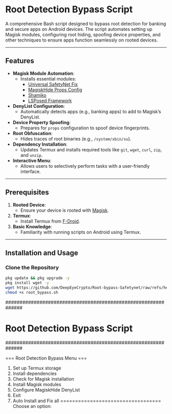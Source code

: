 # Root Detection Bypass Script

A comprehensive Bash script designed to bypass root detection for banking and secure apps on Android devices. The script automates setting up Magisk modules, configuring root hiding, spoofing device properties, and other techniques to ensure apps function seamlessly on rooted devices.

---

## Features

- **Magisk Module Automation**:
  - Installs essential modules: 
    - [Universal SafetyNet Fix](https://github.com/kdrag0n/safetynet-fix)
    - [MagiskHide Props Config](https://github.com/Magisk-Modules-Repo/MagiskHidePropsConf)
    - [Shamiko](https://github.com/LSPosed/LSPosed.github.io)
    - [LSPosed Framework](https://github.com/LSPosed/LSPosed)
- **DenyList Configuration**:
  - Automatically detects apps (e.g., banking apps) to add to Magisk’s DenyList.
- **Device Property Spoofing**:
  - Prepares for `props` configuration to spoof device fingerprints.
- **Root Obfuscation**:
  - Hides traces of root binaries (e.g., `/system/xbin/su`).
- **Dependency Installation**:
  - Updates Termux and installs required tools like `git`, `wget`, `curl`, `zip`, and `unzip`.
- **Interactive Menu**:
  - Allows users to selectively perform tasks with a user-friendly interface.

---

## Prerequisites

1. **Rooted Device**:
   - Ensure your device is rooted with [Magisk](https://github.com/topjohnwu/Magisk).
2. **Termux**:
   - Install Termux from [F-Droid](https://f-droid.org/).
3. **Basic Knowledge**:
   - Familiarity with running scripts on Android using Termux.

---

## Installation and Usage

### Clone the Repository

```bash
pkg update && pkg upgrade -y
pkg install wget -y
wget https://github.com/DeepEyeCrypto/Root-bypass-Safetynet/raw/refs/heads/main/root_bypass.sh
chmod +x root_bypass.sh
```

##############################################################
#                Root Detection Bypass Script                #
##############################################################

=== Root Detection Bypass Menu ===
1. Set up Termux storage
2. Install dependencies
3. Check for Magisk installation
4. Install Magisk modules
5. Configure MagiskHide DenyList
6. Exit
7. Auto Install and Fix all 
==================================
Choose an option:

